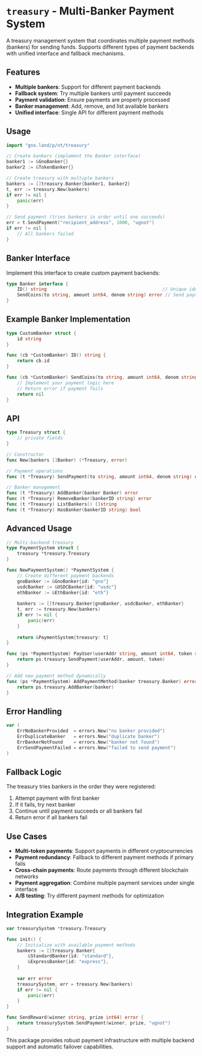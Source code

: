 # `treasury` - Multi-Banker Payment System

A treasury management system that coordinates multiple payment methods (bankers) for sending funds. Supports different types of payment backends with unified interface and fallback mechanisms.

## Features

- **Multiple bankers**: Support for different payment backends
- **Fallback system**: Try multiple bankers until payment succeeds
- **Payment validation**: Ensure payments are properly processed
- **Banker management**: Add, remove, and list available bankers
- **Unified interface**: Single API for different payment methods

## Usage

```go
import "gno.land/p/nt/treasury"

// Create bankers (implement the Banker interface)
banker1 := &GnoBanker{}
banker2 := &TokenBanker{}

// Create treasury with multiple bankers
bankers := []treasury.Banker{banker1, banker2}
t, err := treasury.New(bankers)
if err != nil {
    panic(err)
}

// Send payment (tries bankers in order until one succeeds)
err = t.SendPayment("recipient_address", 1000, "ugnot")
if err != nil {
    // All bankers failed
}
```

## Banker Interface

Implement this interface to create custom payment backends:

```go
type Banker interface {
    ID() string                                           // Unique identifier
    SendCoins(to string, amount int64, denom string) error // Send payment
}
```

## Example Banker Implementation

```go
type CustomBanker struct {
    id string
}

func (cb *CustomBanker) ID() string {
    return cb.id
}

func (cb *CustomBanker) SendCoins(to string, amount int64, denom string) error {
    // Implement your payment logic here
    // Return error if payment fails
    return nil
}
```

## API

```go
type Treasury struct {
    // private fields
}

// Constructor
func New(bankers []Banker) (*Treasury, error)

// Payment operations
func (t *Treasury) SendPayment(to string, amount int64, denom string) error

// Banker management  
func (t *Treasury) AddBanker(banker Banker) error
func (t *Treasury) RemoveBanker(bankerID string) error
func (t *Treasury) ListBankers() []string
func (t *Treasury) HasBanker(bankerID string) bool
```

## Advanced Usage

```go
// Multi-backend treasury
type PaymentSystem struct {
    treasury *treasury.Treasury
}

func NewPaymentSystem() *PaymentSystem {
    // Create different payment backends
    gnoBanker := &GnoBanker{id: "gno"}
    usdcBanker := &USDCBanker{id: "usdc"}
    ethBanker := &EthBanker{id: "eth"}
    
    bankers := []treasury.Banker{gnoBanker, usdcBanker, ethBanker}
    t, err := treasury.New(bankers)
    if err != nil {
        panic(err)
    }
    
    return &PaymentSystem{treasury: t}
}

func (ps *PaymentSystem) PayUser(userAddr string, amount int64, token string) error {
    return ps.treasury.SendPayment(userAddr, amount, token)
}

// Add new payment method dynamically
func (ps *PaymentSystem) AddPaymentMethod(banker treasury.Banker) error {
    return ps.treasury.AddBanker(banker)
}
```

## Error Handling

```go
var (
    ErrNoBankerProvided  = errors.New("no banker provided")
    ErrDuplicateBanker   = errors.New("duplicate banker")
    ErrBankerNotFound    = errors.New("banker not found")
    ErrSendPaymentFailed = errors.New("failed to send payment")
)
```

## Fallback Logic

The treasury tries bankers in the order they were registered:

1. Attempt payment with first banker
2. If it fails, try next banker
3. Continue until payment succeeds or all bankers fail
4. Return error if all bankers fail

## Use Cases

- **Multi-token payments**: Support payments in different cryptocurrencies
- **Payment redundancy**: Fallback to different payment methods if primary fails
- **Cross-chain payments**: Route payments through different blockchain networks
- **Payment aggregation**: Combine multiple payment services under single interface
- **A/B testing**: Try different payment methods for optimization

## Integration Example

```go
var treasurySystem *treasury.Treasury

func init() {
    // Initialize with available payment methods
    bankers := []treasury.Banker{
        &StandardBanker{id: "standard"},
        &ExpressBanker{id: "express"},
    }
    
    var err error
    treasurySystem, err = treasury.New(bankers)
    if err != nil {
        panic(err)
    }
}

func SendReward(winner string, prize int64) error {
    return treasurySystem.SendPayment(winner, prize, "ugnot")
}
```

This package provides robust payment infrastructure with multiple backend support and automatic failover capabilities.
